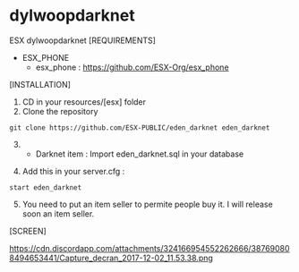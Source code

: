 # dylwoopdarknet

ESX dylwoopdarknet
[REQUIREMENTS]


* ESX_PHONE
  * esx_phone : https://github.com/ESX-Org/esx_phone

[INSTALLATION]

1) CD in your resources/[esx] folder
2) Clone the repository
```
git clone https://github.com/ESX-PUBLIC/eden_darknet eden_darknet
```
3) * Darknet item : Import eden_darknet.sql in your database

4) Add this in your server.cfg :

```
start eden_darknet
```
5) You need to put an item seller to permite people buy it. I will release soon an item seller.

[SCREEN]

https://cdn.discordapp.com/attachments/324166954552262666/387690808494653441/Capture_decran_2017-12-02_11.53.38.png
